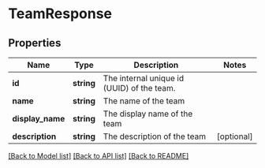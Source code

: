 # TeamResponse

## Properties
Name | Type | Description | Notes
------------ | ------------- | ------------- | -------------
**id** | **string** | The internal unique id (UUID) of the team. | 
**name** | **string** | The name of the team | 
**display_name** | **string** | The display name of the team | 
**description** | **string** | The description of the team | [optional] 

[[Back to Model list]](../README.md#documentation-for-models) [[Back to API list]](../README.md#documentation-for-api-endpoints) [[Back to README]](../README.md)


